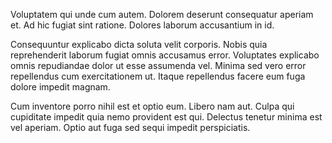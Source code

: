 Voluptatem qui unde cum autem. Dolorem deserunt consequatur aperiam et. Ad hic fugiat sint ratione. Dolores laborum accusantium in id.
 Consequuntur explicabo dicta soluta velit corporis. Nobis quia reprehenderit laborum fugiat omnis accusamus error. Voluptates explicabo omnis repudiandae dolor ut esse assumenda vel. Minima sed vero error repellendus cum exercitationem ut. Itaque repellendus facere eum fuga dolore impedit magnam.
 Cum inventore porro nihil est et optio eum. Libero nam aut. Culpa qui cupiditate impedit quia nemo provident est qui. Delectus tenetur minima est vel aperiam. Optio aut fuga sed sequi impedit perspiciatis.